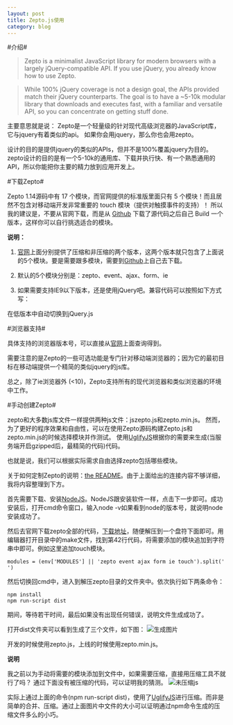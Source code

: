 ```yaml
---
layout: post
title: Zepto.js使用
category: blog
---
```


#介绍#

> Zepto is a minimalist JavaScript library for modern browsers with a largely jQuery-compatible API. If you use jQuery, you already know how to use Zepto.

> While 100% jQuery coverage is not a design goal, the APIs provided match their jQuery counterparts. The goal is to have a ~5-10k modular library that downloads and executes fast, with a familiar and versatile API, so you can concentrate on getting stuff done.

主要意思就是说：
Zepto是一个轻量级的针对现代高级浏览器的JavaScript库， 它与jquery有着类似的api。 如果你会用jquery，那么你也会用zepto。

设计的目的是提供jquery的类似的APIs，但并不是100%覆盖jquery为目的。zepto设计的目的是有一个5-10k的通用库、下载并执行快、有一个熟悉通用的API，所以你能把你主要的精力放到应用开发上。

#下载Zepto#

Zepto 1.14源码中有 17 个模块，而官网提供的标准版里面只有 5 个模块！而且居然不包含对移动端开发非常重要的 touch 模块（提供对触摸事件的支持）！
所以我的建议是，不要从官网下载，而是从 [Github](https://github.com/madrobby/zepto) 下载了源代码之后自己 Build 一个版本，这样你可以自行挑选适合的模块。

**说明：**
1. [官网](http://zeptojs.com/)上面分别提供了压缩和非压缩的两个版本，这两个版本就只包含了上面说的5个模块。要是需要跟多模块，需要到[Github](https://github.com/madrobby/zepto)上自己去下载。
1. 默认的5个模块分别是：zepto、event、ajax、form、ie
1. 如果需要支持IE9以下版本，还是使用jQuery吧。兼容代码可以按照如下方式写：

    <script>
        document.write('<script src='
        +
        ('__proto__' in
        {} ? 'zepto' :
        'jquery') +
        '.js><\/script>')
    </script>

在低版本中自动切换到jQuery.js

#浏览器支持#

具体支持的浏览器版本号，可以直接从[官网](http://zeptojs.com/)上面查询得到。

需要注意的是Zepto的一些可选功能是专门针对移动端浏览器的；因为它的最初目标在移动端提供一个精简的类似jquery的js库。

总之，除了ie浏览器外 (<10)，Zepto支持所有的现代浏览器和类似浏览器的环境中工作。

#手动创建Zepto#

zepto和大多数js库文件一样提供两种js文件：jszepto.js和zepto.min.js。 然而，为了更好的程序效果和自由性，可以在使用Zepto源码构建Zepto.js和zepto.min.js的时候选择模块并作测试。 使用[UglifyJS](https://github.com/mishoo/UglifyJS)根据你的需要来生成(当服务端开启gzipped后，最精简的代码)代码。

也就是说，我们可以根据实际需求自由选择zepto包括哪些模块。

关于如何定制Zepto的说明：[the README](https://github.com/madrobby/zepto#readme)。由于上面给出的连接内容不够详细，我将内容整理到下方。

首先需要下载、安装[NodeJS](http://nodejs.org/)。NodeJS跟安装软件一样，点击下一步即可。成功安装后，打开cmd命令窗口，输入node -v如果看到node的版本号，就说明node安装成功了。

然后去官网下载zepto全部的代码，[下载地址](https://github.com/madrobby/zepto/archive/master.zip)，随便解压到一个盘符下面即可。用编辑器打开目录中的make文件，找到第42行代码，将需要添加的模块追加到字符串中即可。例如这里追加touch模块。


    modules = (env['MODULES'] || 'zepto event ajax form ie touch').split(' ')


然后切换回cmd中，进入到解压zepto目录的文件夹中。依次执行如下两条命令：

    npm install
    npm run-script dist

期间，等待若干时间，最后如果没有出现任何错误，说明文件生成成功了。

打开dist文件夹可以看到生成了三个文件，如下图：
![生成图片](https://attachments.tower.im/tower/36797fc9424345eabba2fe6f449b538a?filename=QQ%E6%88%AA%E5%9B%BE20140715182838.png)

开发的时候使用zepto.js，上线的时候使用zepto.min.js。

**说明**

我之前以为手动将需要的模块添加到文件中，如果需要压缩，直接用压缩工具不就行了吗？
通过下面没有被压缩的代码，可以证明我的猜测。
![未压缩js](https://attachments.tower.im/tower/32fed9d435284e83861470c9c3d77149?filename=QQ%E6%88%AA%E5%9B%BE20140715185152.png)

实际上通过上面的命令(npm run-script dist)，使用了[UglifyJS](https://github.com/mishoo/UglifyJS)进行压缩。而非是简单的合并、压缩。通过上面图片中文件的大小可以证明通过npm命令生成的压缩文件多么的小巧。

